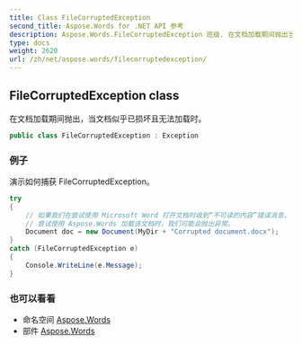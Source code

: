 ```yaml
---
title: Class FileCorruptedException
second_title: Aspose.Words for .NET API 参考
description: Aspose.Words.FileCorruptedException 班级. 在文档加载期间抛出当文档似乎已损坏且无法加载时
type: docs
weight: 2620
url: /zh/net/aspose.words/filecorruptedexception/
---
```

## FileCorruptedException class

在文档加载期间抛出，当文档似乎已损坏且无法加载时。

```csharp
public class FileCorruptedException : Exception
```

### 例子

演示如何捕获 FileCorruptedException。

```csharp
try
{
    // 如果我们在尝试使用 Microsoft Word 打开文档时收到“不可读的内容”错误消息，
    // 尝试使用 Aspose.Words 加载该文档时，我们可能会抛出异常。
    Document doc = new Document(MyDir + "Corrupted document.docx");
}
catch (FileCorruptedException e)
{
    Console.WriteLine(e.Message);
}
```

### 也可以看看

* 命名空间 [Aspose.Words](../../aspose.words/)
* 部件 [Aspose.Words](../../)


